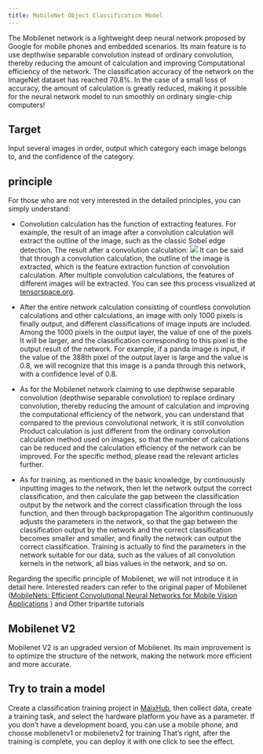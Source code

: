 ```yaml
---
title: MobileNet Object Classification Model
---
```


The Mobilenet network is a lightweight deep neural network proposed by Google for mobile phones and embedded scenarios. Its main feature is to use depthwise separable convolution instead of ordinary convolution, thereby reducing the amount of calculation and improving Computational efficiency of the network. The classification accuracy of the network on the ImageNet dataset has reached 70.8%. In the case of a small loss of accuracy, the amount of calculation is greatly reduced, making it possible for the neural network model to run smoothly on ordinary single-chip computers!


## Target

Input several images in order, output which category each image belongs to, and the confidence of the category.


## principle


For those who are not very interested in the detailed principles, you can simply understand:

* Convolution calculation has the function of extracting features. For example, the result of an image after a convolution calculation will extract the outline of the image, such as the classic Sobel edge detection. The result after a convolution calculation:
![](../../assets/sobel_edge2.jpg)
It can be said that through a convolution calculation, the outline of the image is extracted, which is the feature extraction function of convolution calculation.
After multiple convolution calculations, the features of different images will be extracted. You can see this process visualized at [tensorspace.org](https://tensorspace.org/html/playground/mobilenetv1.html).

* After the entire network calculation consisting of countless convolution calculations and other calculations, an image with only 1000 pixels is finally output, and different classifications of image inputs are included. Among the 1000 pixels in the output layer, the value of one of the pixels It will be larger, and the classification corresponding to this pixel is the output result of the network. For example, if a panda image is input, if the value of the 388th pixel of the output layer is large and the value is 0.8, we will recognize that this image is a panda through this network, with a confidence level of 0.8.

* As for the Mobilenet network claiming to use depthwise separable convolution (depthwise separable convolution) to replace ordinary convolution, thereby reducing the amount of calculation and improving the computational efficiency of the network, you can understand that compared to the previous convolutional network, it is still convolution Product calculation is just different from the ordinary convolution calculation method used on images, so that the number of calculations can be reduced and the calculation efficiency of the network can be improved. For the specific method, please read the relevant articles further.

* As for training, as mentioned in the basic knowledge, by continuously inputting images to the network, then let the network output the correct classification, and then calculate the gap between the classification output by the network and the correct classification through the loss function, and then through backpropagation The algorithm continuously adjusts the parameters in the network, so that the gap between the classification output by the network and the correct classification becomes smaller and smaller, and finally the network can output the correct classification. Training is actually to find the parameters in the network suitable for our data, such as the values of all convolution kernels in the network, all bias values in the network, and so on.



Regarding the specific principle of Mobilenet, we will not introduce it in detail here. Interested readers can refer to the original paper of Mobilenet ([MobileNets: Efficient Convolutional Neural Networks for Mobile Vision Applications](https://arxiv.org/abs/1704.04861) ) and Other tripartite tutorials


## Mobilenet V2

Mobilenet V2 is an upgraded version of Mobilenet. Its main improvement is to optimize the structure of the network, making the network more efficient and more accurate.


## Try to train a model

Create a classification training project in [MaixHub](https://maixhub.com), then collect data, create a training task, and select the hardware platform you have as a parameter. If you don’t have a development board, you can use a mobile phone, and choose mobilenetv1 or mobilenetv2 for training That’s right, after the training is complete, you can deploy it with one click to see the effect.

